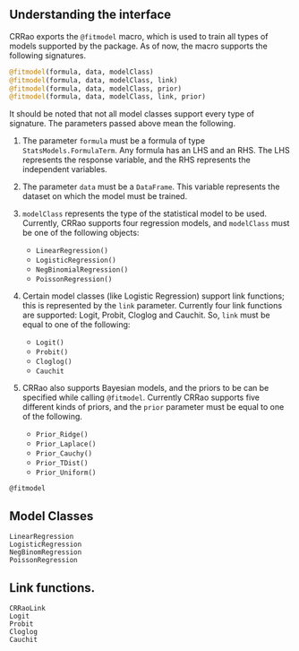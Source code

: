 ## Understanding the interface

CRRao exports the `@fitmodel` macro, which is used to train all types of models supported by the package. As of now, the macro supports the following signatures.

```julia
@fitmodel(formula, data, modelClass)
@fitmodel(formula, data, modelClass, link)
@fitmodel(formula, data, modelClass, prior)
@fitmodel(formula, data, modelClass, link, prior)
```

It should be noted that not all model classes support every type of signature. The parameters passed above mean the following.

1. The parameter `formula` must be a formula of type `StatsModels.FormulaTerm`. Any formula has an LHS and an RHS. The LHS represents the response variable, and the RHS represents the independent variables.

2. The parameter `data` must be a `DataFrame`. This variable represents the dataset on which the model must be trained.

3. `modelClass` represents the type of the statistical model to be used. Currently, CRRao supports four regression models, and `modelClass` must be one of the following objects:
    - `LinearRegression()`
    - `LogisticRegression()`
    - `NegBinomialRegression()`
    - `PoissonRegression()`

4. Certain model classes (like Logistic Regression) support link functions; this is represented by the `link` parameter. Currently four link functions are supported: Logit, Probit, Cloglog and Cauchit. So, `link` must be equal to one of the following:
    - `Logit()`
    - `Probit()`
    - `Cloglog()`
    - `Cauchit`

5. CRRao also supports Bayesian models, and the priors to be can be specified while calling `@fitmodel`. Currently CRRao supports five different kinds of priors, and the `prior` parameter must be equal to one of the following.
    - `Prior_Ridge()`
    - `Prior_Laplace()`
    - `Prior_Cauchy()`
    - `Prior_TDist()`
    - `Prior_Uniform()`

```@docs
@fitmodel
```

## Model Classes

```@docs
LinearRegression
LogisticRegression
NegBinomRegression
PoissonRegression
```

## Link functions.

```@docs
CRRaoLink
Logit
Probit
Cloglog
Cauchit
```
